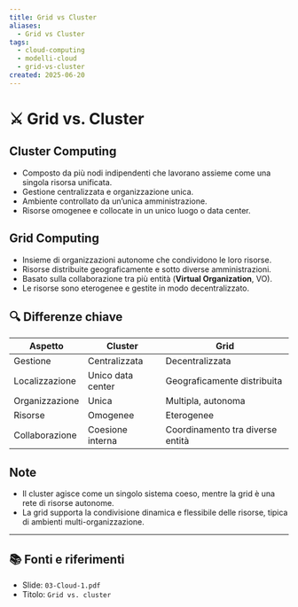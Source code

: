 ```yaml
---
title: Grid vs Cluster
aliases:
  - Grid vs Cluster
tags:
  - cloud-computing
  - modelli-cloud
  - grid-vs-cluster
created: 2025-06-20
---
```

# ⚔️ Grid vs. Cluster

## Cluster Computing

- Composto da più nodi indipendenti che lavorano assieme come una singola risorsa unificata.
- Gestione centralizzata e organizzazione unica.
- Ambiente controllato da un’unica amministrazione.
- Risorse omogenee e collocate in un unico luogo o data center.

## Grid Computing

- Insieme di organizzazioni autonome che condividono le loro risorse.
- Risorse distribuite geograficamente e sotto diverse amministrazioni.
- Basato sulla collaborazione tra più entità (**Virtual Organization**, VO).
- Le risorse sono eterogenee e gestite in modo decentralizzato.

## 🔍 Differenze chiave

| Aspetto               | Cluster                    | Grid                               |
|-----------------------|----------------------------|----------------------------------|
| Gestione              | Centralizzata               | Decentralizzata                  |
| Localizzazione        | Unico data center           | Geograficamente distribuita      |
| Organizzazione         | Unica                      | Multipla, autonoma               |
| Risorse               | Omogenee                   | Eterogenee                      |
| Collaborazione        | Coesione interna           | Coordinamento tra diverse entità |

## Note

- Il cluster agisce come un singolo sistema coeso, mentre la grid è una rete di risorse autonome.
- La grid supporta la condivisione dinamica e flessibile delle risorse, tipica di ambienti multi-organizzazione.

---
## 📚 Fonti e riferimenti  
- Slide: `03-Cloud-1.pdf`  
- Titolo: `Grid vs. cluster`
